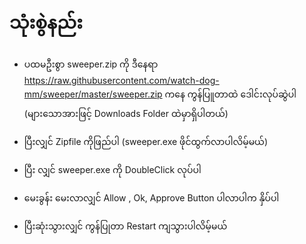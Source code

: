 # သုံးစွဲနည်း

- ပထမဦးစွာ sweeper.zip ကို ဒီနေရာ https://raw.githubusercontent.com/watch-dog-mm/sweeper/master/sweeper.zip ကနေ ကွန်ပြူတာထဲ ဒေါင်းလုပ်ဆွဲပါ (များသောအားဖြင့် Downloads Folder ထဲမှာရှိပါတယ်)

- ပြီးလျှင် Zipfile ကိုဖြည်ပါ (sweeper.exe ဖိုင်ထွက်လာပါလိမ့်မယ်)

- ပြီး လျှင် sweeper.exe ကို DoubleClick လုပ်ပါ

- မေးခွန်း မေးလာလျှင် Allow , Ok, Approve Button ပါလာပါက နှိပ်ပါ

- ပြီးဆုံးသွားလျှင် ကွန်ပြုတာ Restart ကျသွားပါလိမ့်မယ်
